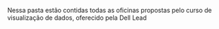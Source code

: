 Nessa pasta estão contidas todas as oficinas propostas pelo curso de visualização de dados, oferecido pela Dell Lead
